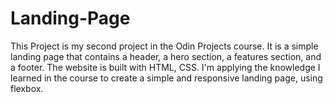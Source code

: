 # Landing-Page
This Project is my second project in the Odin Projects course.
It is a simple landing page that contains a header, a hero section, 
a features section, and a footer. The website is built with HTML, CSS.
I'm applying the knowledge I learned in the course to create a simple and responsive landing page, using flexbox.